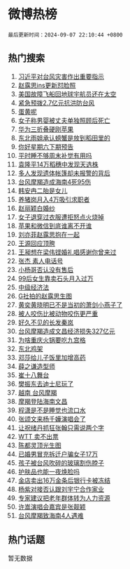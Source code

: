 # 微博热榜

`最后更新时间：2024-09-07 22:10:44 +0800`

## 热门搜索

1. [习近平对台风灾害作出重要指示](https://m.weibo.cn/search?containerid=100103type%3D1%26t%3D10%26q%3D%23%E4%B9%A0%E8%BF%91%E5%B9%B3%E5%AF%B9%E5%8F%B0%E9%A3%8E%E7%81%BE%E5%AE%B3%E4%BD%9C%E5%87%BA%E9%87%8D%E8%A6%81%E6%8C%87%E7%A4%BA%23&stream_entry_id=51&isnewpage=1&extparam=seat%3D1%26cate%3D10103%26pos%3D0%26filter_type%3Drealtimehot%26stream_entry_id%3D51%26c_type%3D51%26q%3D%2523%25E4%25B9%25A0%25E8%25BF%2591%25E5%25B9%25B3%25E5%25AF%25B9%25E5%258F%25B0%25E9%25A3%258E%25E7%2581%25BE%25E5%25AE%25B3%25E4%25BD%259C%25E5%2587%25BA%25E9%2587%258D%25E8%25A6%2581%25E6%258C%2587%25E7%25A4%25BA%2523%26dgr%3D0%26display_time%3D1725718243%26pre_seqid%3D172571824337202357928)
1. [赵露思ins更新怼脸照](https://m.weibo.cn/search?containerid=100103type%3D1%26t%3D10%26q%3D%23%E8%B5%B5%E9%9C%B2%E6%80%9Dins%E6%9B%B4%E6%96%B0%E6%80%BC%E8%84%B8%E7%85%A7%23&stream_entry_id=31&isnewpage=1&extparam=seat%3D1%26cate%3D5001%26band_rank%3D1%26flag%3D2%26stream_entry_id%3D31%26pos%3D0%26lcate%3D5001%26filter_type%3Drealtimehot%26realpos%3D1%26c_type%3D31%26q%3D%2523%25E8%25B5%25B5%25E9%259C%25B2%25E6%2580%259Dins%25E6%259B%25B4%25E6%2596%25B0%25E6%2580%25BC%25E8%2584%25B8%25E7%2585%25A7%2523%26dgr%3D0%26display_time%3D1725718243%26pre_seqid%3D172571824337202357928)
1. [美国故障飞船回地球宇航员还在太空](https://m.weibo.cn/search?containerid=100103type%3D1%26t%3D10%26q%3D%23%E7%BE%8E%E5%9B%BD%E6%95%85%E9%9A%9C%E9%A3%9E%E8%88%B9%E5%9B%9E%E5%9C%B0%E7%90%83%E5%AE%87%E8%88%AA%E5%91%98%E8%BF%98%E5%9C%A8%E5%A4%AA%E7%A9%BA%23&stream_entry_id=31&isnewpage=1&extparam=seat%3D1%26cate%3D5001%26band_rank%3D2%26flag%3D1%26stream_entry_id%3D31%26pos%3D1%26lcate%3D5001%26filter_type%3Drealtimehot%26realpos%3D2%26c_type%3D31%26q%3D%2523%25E7%25BE%258E%25E5%259B%25BD%25E6%2595%2585%25E9%259A%259C%25E9%25A3%259E%25E8%2588%25B9%25E5%259B%259E%25E5%259C%25B0%25E7%2590%2583%25E5%25AE%2587%25E8%2588%25AA%25E5%2591%2598%25E8%25BF%2598%25E5%259C%25A8%25E5%25A4%25AA%25E7%25A9%25BA%2523%26dgr%3D0%26display_time%3D1725718243%26pre_seqid%3D172571824337202357928)
1. [紧急预拨2.7亿元抗洪防台风](https://m.weibo.cn/search?containerid=100103type%3D1%26t%3D10%26q%3D%23%E7%B4%A7%E6%80%A5%E9%A2%84%E6%8B%A82.7%E4%BA%BF%E5%85%83%E6%8A%97%E6%B4%AA%E9%98%B2%E5%8F%B0%E9%A3%8E%23&stream_entry_id=31&isnewpage=1&extparam=seat%3D1%26cate%3D5001%26band_rank%3D3%26flag%3D0%26stream_entry_id%3D31%26pos%3D2%26lcate%3D5001%26filter_type%3Drealtimehot%26realpos%3D3%26c_type%3D31%26q%3D%2523%25E7%25B4%25A7%25E6%2580%25A5%25E9%25A2%2584%25E6%258B%25A82.7%25E4%25BA%25BF%25E5%2585%2583%25E6%258A%2597%25E6%25B4%25AA%25E9%2598%25B2%25E5%258F%25B0%25E9%25A3%258E%2523%26dgr%3D0%26display_time%3D1725718243%26pre_seqid%3D172571824337202357928)
1. [蛋黄呢](https://m.weibo.cn/search?containerid=100103type%3D1%26t%3D10%26q%3D%E8%9B%8B%E9%BB%84%E5%91%A2&stream_entry_id=31&isnewpage=1&extparam=seat%3D1%26cate%3D5001%26band_rank%3D4%26flag%3D1%26stream_entry_id%3D31%26pos%3D3%26lcate%3D5001%26filter_type%3Drealtimehot%26realpos%3D4%26c_type%3D31%26q%3D%25E8%259B%258B%25E9%25BB%2584%25E5%2591%25A2%26dgr%3D0%26display_time%3D1725718243%26pre_seqid%3D172571824337202357928)
1. [女子称男婴被丈夫单独照顾后死亡](https://m.weibo.cn/search?containerid=100103type%3D1%26t%3D10%26q%3D%23%E5%A5%B3%E5%AD%90%E7%A7%B0%E7%94%B7%E5%A9%B4%E8%A2%AB%E4%B8%88%E5%A4%AB%E5%8D%95%E7%8B%AC%E7%85%A7%E9%A1%BE%E5%90%8E%E6%AD%BB%E4%BA%A1%23&stream_entry_id=31&isnewpage=1&extparam=seat%3D1%26cate%3D5001%26band_rank%3D5%26flag%3D1%26stream_entry_id%3D31%26pos%3D4%26lcate%3D5001%26filter_type%3Drealtimehot%26realpos%3D5%26c_type%3D31%26q%3D%2523%25E5%25A5%25B3%25E5%25AD%2590%25E7%25A7%25B0%25E7%2594%25B7%25E5%25A9%25B4%25E8%25A2%25AB%25E4%25B8%2588%25E5%25A4%25AB%25E5%258D%2595%25E7%258B%25AC%25E7%2585%25A7%25E9%25A1%25BE%25E5%2590%258E%25E6%25AD%25BB%25E4%25BA%25A1%2523%26dgr%3D0%26display_time%3D1725718243%26pre_seqid%3D172571824337202357928)
1. [华为三折叠硬刚苹果](https://m.weibo.cn/search?containerid=100103type%3D1%26t%3D10%26q%3D%23%E5%8D%8E%E4%B8%BA%E4%B8%89%E6%8A%98%E5%8F%A0%E7%A1%AC%E5%88%9A%E8%8B%B9%E6%9E%9C%23&stream_entry_id=31&isnewpage=1&extparam=seat%3D1%26cate%3D5001%26band_rank%3D6%26flag%3D0%26stream_entry_id%3D31%26pos%3D5%26lcate%3D5001%26filter_type%3Drealtimehot%26realpos%3D6%26c_type%3D31%26q%3D%2523%25E5%258D%258E%25E4%25B8%25BA%25E4%25B8%2589%25E6%258A%2598%25E5%258F%25A0%25E7%25A1%25AC%25E5%2588%259A%25E8%258B%25B9%25E6%259E%259C%2523%26dgr%3D0%26display_time%3D1725718243%26pre_seqid%3D172571824337202357928)
1. [东北雨姐承认螃蟹是放到稻田里的](https://m.weibo.cn/search?containerid=100103type%3D1%26t%3D10%26q%3D%23%E4%B8%9C%E5%8C%97%E9%9B%A8%E5%A7%90%E6%89%BF%E8%AE%A4%E8%9E%83%E8%9F%B9%E6%98%AF%E6%94%BE%E5%88%B0%E7%A8%BB%E7%94%B0%E9%87%8C%E7%9A%84%23&stream_entry_id=31&isnewpage=1&extparam=seat%3D1%26cate%3D5001%26band_rank%3D7%26flag%3D2%26stream_entry_id%3D31%26pos%3D6%26lcate%3D5001%26filter_type%3Drealtimehot%26realpos%3D7%26c_type%3D31%26q%3D%2523%25E4%25B8%259C%25E5%258C%2597%25E9%259B%25A8%25E5%25A7%2590%25E6%2589%25BF%25E8%25AE%25A4%25E8%259E%2583%25E8%259F%25B9%25E6%2598%25AF%25E6%2594%25BE%25E5%2588%25B0%25E7%25A8%25BB%25E7%2594%25B0%25E9%2587%258C%25E7%259A%2584%2523%26dgr%3D0%26display_time%3D1725718243%26pre_seqid%3D172571824337202357928)
1. [你好星期六下期预告](https://m.weibo.cn/search?containerid=100103type%3D1%26t%3D10%26q%3D%23%E4%BD%A0%E5%A5%BD%E6%98%9F%E6%9C%9F%E5%85%AD%E4%B8%8B%E6%9C%9F%E9%A2%84%E5%91%8A%23&stream_entry_id=31&isnewpage=1&extparam=seat%3D1%26cate%3D5001%26band_rank%3D8%26flag%3D1%26stream_entry_id%3D31%26pos%3D7%26lcate%3D5001%26filter_type%3Drealtimehot%26realpos%3D8%26c_type%3D31%26q%3D%2523%25E4%25BD%25A0%25E5%25A5%25BD%25E6%2598%259F%25E6%259C%259F%25E5%2585%25AD%25E4%25B8%258B%25E6%259C%259F%25E9%25A2%2584%25E5%2591%258A%2523%26dgr%3D0%26display_time%3D1725718243%26pre_seqid%3D172571824337202357928)
1. [平时睡不够周末补觉有用吗](https://m.weibo.cn/search?containerid=100103type%3D1%26t%3D10%26q%3D%23%E5%B9%B3%E6%97%B6%E7%9D%A1%E4%B8%8D%E5%A4%9F%E5%91%A8%E6%9C%AB%E8%A1%A5%E8%A7%89%E6%9C%89%E7%94%A8%E5%90%97%23&stream_entry_id=31&isnewpage=1&extparam=seat%3D1%26cate%3D5001%26band_rank%3D9%26flag%3D0%26stream_entry_id%3D31%26pos%3D8%26lcate%3D5001%26filter_type%3Drealtimehot%26realpos%3D9%26c_type%3D31%26q%3D%2523%25E5%25B9%25B3%25E6%2597%25B6%25E7%259D%25A1%25E4%25B8%258D%25E5%25A4%259F%25E5%2591%25A8%25E6%259C%25AB%25E8%25A1%25A5%25E8%25A7%2589%25E6%259C%2589%25E7%2594%25A8%25E5%2590%2597%2523%26dgr%3D0%26display_time%3D1725718243%26pre_seqid%3D172571824337202357928)
1. [袁隆平14万稻穗中发现天选株](https://m.weibo.cn/search?containerid=100103type%3D1%26t%3D10%26q%3D%23%E8%A2%81%E9%9A%86%E5%B9%B314%E4%B8%87%E7%A8%BB%E7%A9%97%E4%B8%AD%E5%8F%91%E7%8E%B0%E5%A4%A9%E9%80%89%E6%A0%AA%23&stream_entry_id=31&isnewpage=1&extparam=seat%3D1%26cate%3D5001%26band_rank%3D10%26flag%3D1%26stream_entry_id%3D31%26pos%3D9%26lcate%3D5001%26filter_type%3Drealtimehot%26realpos%3D10%26c_type%3D31%26q%3D%2523%25E8%25A2%2581%25E9%259A%2586%25E5%25B9%25B314%25E4%25B8%2587%25E7%25A8%25BB%25E7%25A9%2597%25E4%25B8%25AD%25E5%258F%2591%25E7%258E%25B0%25E5%25A4%25A9%25E9%2580%2589%25E6%25A0%25AA%2523%26dgr%3D0%26display_time%3D1725718243%26pre_seqid%3D172571824337202357928)
1. [多人发现遗体帐篷却未报警的背后](https://m.weibo.cn/search?containerid=100103type%3D1%26t%3D10%26q%3D%23%E5%A4%9A%E4%BA%BA%E5%8F%91%E7%8E%B0%E9%81%97%E4%BD%93%E5%B8%90%E7%AF%B7%E5%8D%B4%E6%9C%AA%E6%8A%A5%E8%AD%A6%E7%9A%84%E8%83%8C%E5%90%8E%23&stream_entry_id=31&isnewpage=1&extparam=seat%3D1%26cate%3D5001%26band_rank%3D11%26flag%3D2%26stream_entry_id%3D31%26pos%3D10%26lcate%3D5001%26filter_type%3Drealtimehot%26realpos%3D11%26c_type%3D31%26q%3D%2523%25E5%25A4%259A%25E4%25BA%25BA%25E5%258F%2591%25E7%258E%25B0%25E9%2581%2597%25E4%25BD%2593%25E5%25B8%2590%25E7%25AF%25B7%25E5%258D%25B4%25E6%259C%25AA%25E6%258A%25A5%25E8%25AD%25A6%25E7%259A%2584%25E8%2583%258C%25E5%2590%258E%2523%26dgr%3D0%26display_time%3D1725718243%26pre_seqid%3D172571824337202357928)
1. [台风摩羯造成海南4死95伤](https://m.weibo.cn/search?containerid=100103type%3D1%26t%3D10%26q%3D%23%E5%8F%B0%E9%A3%8E%E6%91%A9%E7%BE%AF%E9%80%A0%E6%88%90%E6%B5%B7%E5%8D%974%E6%AD%BB95%E4%BC%A4%23&stream_entry_id=31&isnewpage=1&extparam=seat%3D1%26cate%3D5001%26band_rank%3D12%26flag%3D1%26stream_entry_id%3D31%26pos%3D11%26lcate%3D5001%26filter_type%3Drealtimehot%26realpos%3D12%26c_type%3D31%26q%3D%2523%25E5%258F%25B0%25E9%25A3%258E%25E6%2591%25A9%25E7%25BE%25AF%25E9%2580%25A0%25E6%2588%2590%25E6%25B5%25B7%25E5%258D%25974%25E6%25AD%25BB95%25E4%25BC%25A4%2523%26dgr%3D0%26display_time%3D1725718243%26pre_seqid%3D172571824337202357928)
1. [韩安冉二胎是女儿](https://m.weibo.cn/search?containerid=100103type%3D1%26t%3D10%26q%3D%E9%9F%A9%E5%AE%89%E5%86%89%E4%BA%8C%E8%83%8E%E6%98%AF%E5%A5%B3%E5%84%BF&stream_entry_id=31&isnewpage=1&extparam=seat%3D1%26cate%3D5001%26band_rank%3D13%26flag%3D2%26stream_entry_id%3D31%26pos%3D12%26lcate%3D5001%26filter_type%3Drealtimehot%26realpos%3D13%26c_type%3D31%26q%3D%25E9%259F%25A9%25E5%25AE%2589%25E5%2586%2589%25E4%25BA%258C%25E8%2583%258E%25E6%2598%25AF%25E5%25A5%25B3%25E5%2584%25BF%26dgr%3D0%26display_time%3D1725718243%26pre_seqid%3D172571824337202357928)
1. [养猪岗月入4万吸引求职者](https://m.weibo.cn/search?containerid=100103type%3D1%26t%3D10%26q%3D%23%E5%85%BB%E7%8C%AA%E5%B2%97%E6%9C%88%E5%85%A54%E4%B8%87%E5%90%B8%E5%BC%95%E6%B1%82%E8%81%8C%E8%80%85%23&stream_entry_id=31&isnewpage=1&extparam=seat%3D1%26cate%3D5001%26band_rank%3D14%26flag%3D1%26stream_entry_id%3D31%26pos%3D13%26lcate%3D5001%26filter_type%3Drealtimehot%26realpos%3D14%26c_type%3D31%26q%3D%2523%25E5%2585%25BB%25E7%258C%25AA%25E5%25B2%2597%25E6%259C%2588%25E5%2585%25A54%25E4%25B8%2587%25E5%2590%25B8%25E5%25BC%2595%25E6%25B1%2582%25E8%2581%258C%25E8%2580%2585%2523%26dgr%3D0%26display_time%3D1725718243%26pre_seqid%3D172571824337202357928)
1. [赵丽颖白婚纱](https://m.weibo.cn/search?containerid=100103type%3D1%26t%3D10%26q%3D%23%E8%B5%B5%E4%B8%BD%E9%A2%96%E7%99%BD%E5%A9%9A%E7%BA%B1%23&stream_entry_id=31&isnewpage=1&extparam=seat%3D1%26cate%3D5001%26band_rank%3D15%26flag%3D0%26stream_entry_id%3D31%26pos%3D14%26lcate%3D5001%26filter_type%3Drealtimehot%26realpos%3D15%26c_type%3D31%26q%3D%2523%25E8%25B5%25B5%25E4%25B8%25BD%25E9%25A2%2596%25E7%2599%25BD%25E5%25A9%259A%25E7%25BA%25B1%2523%26dgr%3D0%26display_time%3D1725718243%26pre_seqid%3D172571824337202357928)
1. [女子退穿过衣服遭拒怒点火烧掉](https://m.weibo.cn/search?containerid=100103type%3D1%26t%3D10%26q%3D%23%E5%A5%B3%E5%AD%90%E9%80%80%E7%A9%BF%E8%BF%87%E8%A1%A3%E6%9C%8D%E9%81%AD%E6%8B%92%E6%80%92%E7%82%B9%E7%81%AB%E7%83%A7%E6%8E%89%23&stream_entry_id=31&isnewpage=1&extparam=seat%3D1%26cate%3D5001%26band_rank%3D16%26flag%3D0%26stream_entry_id%3D31%26pos%3D15%26lcate%3D5001%26filter_type%3Drealtimehot%26realpos%3D16%26c_type%3D31%26q%3D%2523%25E5%25A5%25B3%25E5%25AD%2590%25E9%2580%2580%25E7%25A9%25BF%25E8%25BF%2587%25E8%25A1%25A3%25E6%259C%258D%25E9%2581%25AD%25E6%258B%2592%25E6%2580%2592%25E7%2582%25B9%25E7%2581%25AB%25E7%2583%25A7%25E6%258E%2589%2523%26dgr%3D0%26display_time%3D1725718243%26pre_seqid%3D172571824337202357928)
1. [苹果和微信到底谁离不开谁](https://m.weibo.cn/search?containerid=100103type%3D1%26t%3D10%26q%3D%23%E8%8B%B9%E6%9E%9C%E5%92%8C%E5%BE%AE%E4%BF%A1%E5%88%B0%E5%BA%95%E8%B0%81%E7%A6%BB%E4%B8%8D%E5%BC%80%E8%B0%81%23&stream_entry_id=31&isnewpage=1&extparam=seat%3D1%26cate%3D5001%26band_rank%3D17%26flag%3D0%26stream_entry_id%3D31%26pos%3D16%26lcate%3D5001%26filter_type%3Drealtimehot%26realpos%3D17%26c_type%3D31%26q%3D%2523%25E8%258B%25B9%25E6%259E%259C%25E5%2592%258C%25E5%25BE%25AE%25E4%25BF%25A1%25E5%2588%25B0%25E5%25BA%2595%25E8%25B0%2581%25E7%25A6%25BB%25E4%25B8%258D%25E5%25BC%2580%25E8%25B0%2581%2523%26dgr%3D0%26display_time%3D1725718243%26pre_seqid%3D172571824337202357928)
1. [刘亦菲赵露思抱在一起](https://m.weibo.cn/search?containerid=100103type%3D1%26t%3D10%26q%3D%23%E5%88%98%E4%BA%A6%E8%8F%B2%E8%B5%B5%E9%9C%B2%E6%80%9D%E6%8A%B1%E5%9C%A8%E4%B8%80%E8%B5%B7%23&stream_entry_id=31&isnewpage=1&extparam=seat%3D1%26cate%3D5001%26band_rank%3D18%26flag%3D0%26stream_entry_id%3D31%26pos%3D17%26lcate%3D5001%26filter_type%3Drealtimehot%26realpos%3D18%26c_type%3D31%26q%3D%2523%25E5%2588%2598%25E4%25BA%25A6%25E8%258F%25B2%25E8%25B5%25B5%25E9%259C%25B2%25E6%2580%259D%25E6%258A%25B1%25E5%259C%25A8%25E4%25B8%2580%25E8%25B5%25B7%2523%26dgr%3D0%26display_time%3D1725718243%26pre_seqid%3D172571824337202357928)
1. [王源回应顶胯](https://m.weibo.cn/search?containerid=100103type%3D1%26t%3D10%26q%3D%23%E7%8E%8B%E6%BA%90%E5%9B%9E%E5%BA%94%E9%A1%B6%E8%83%AF%23&stream_entry_id=31&isnewpage=1&extparam=seat%3D1%26cate%3D5001%26band_rank%3D19%26flag%3D0%26stream_entry_id%3D31%26pos%3D18%26lcate%3D5001%26filter_type%3Drealtimehot%26realpos%3D19%26c_type%3D31%26q%3D%2523%25E7%258E%258B%25E6%25BA%2590%25E5%259B%259E%25E5%25BA%2594%25E9%25A1%25B6%25E8%2583%25AF%2523%26dgr%3D0%26display_time%3D1725718243%26pre_seqid%3D172571824337202357928)
1. [王昶想在梁伟铿婚礼唱感谢你曾来过](https://m.weibo.cn/search?containerid=100103type%3D1%26t%3D10%26q%3D%23%E7%8E%8B%E6%98%B6%E6%83%B3%E5%9C%A8%E6%A2%81%E4%BC%9F%E9%93%BF%E5%A9%9A%E7%A4%BC%E5%94%B1%E6%84%9F%E8%B0%A2%E4%BD%A0%E6%9B%BE%E6%9D%A5%E8%BF%87%23&stream_entry_id=31&isnewpage=1&extparam=seat%3D1%26cate%3D5001%26band_rank%3D20%26flag%3D1%26stream_entry_id%3D31%26pos%3D19%26lcate%3D5001%26filter_type%3Drealtimehot%26realpos%3D20%26c_type%3D31%26q%3D%2523%25E7%258E%258B%25E6%2598%25B6%25E6%2583%25B3%25E5%259C%25A8%25E6%25A2%2581%25E4%25BC%259F%25E9%2593%25BF%25E5%25A9%259A%25E7%25A4%25BC%25E5%2594%25B1%25E6%2584%259F%25E8%25B0%25A2%25E4%25BD%25A0%25E6%259B%25BE%25E6%259D%25A5%25E8%25BF%2587%2523%26dgr%3D0%26display_time%3D1725718243%26pre_seqid%3D172571824337202357928)
1. [张杰 素人电话号](https://m.weibo.cn/search?containerid=100103type%3D1%26t%3D10%26q%3D%E5%BC%A0%E6%9D%B0+%E7%B4%A0%E4%BA%BA%E7%94%B5%E8%AF%9D%E5%8F%B7&stream_entry_id=31&isnewpage=1&extparam=seat%3D1%26cate%3D5001%26band_rank%3D21%26flag%3D2%26stream_entry_id%3D31%26pos%3D20%26lcate%3D5001%26filter_type%3Drealtimehot%26realpos%3D21%26c_type%3D31%26q%3D%25E5%25BC%25A0%25E6%259D%25B0%2520%25E7%25B4%25A0%25E4%25BA%25BA%25E7%2594%25B5%25E8%25AF%259D%25E5%258F%25B7%26dgr%3D0%26display_time%3D1725718243%26pre_seqid%3D172571824337202357928)
1. [小杨哥否认没有售后](https://m.weibo.cn/search?containerid=100103type%3D1%26t%3D10%26q%3D%23%E5%B0%8F%E6%9D%A8%E5%93%A5%E5%90%A6%E8%AE%A4%E6%B2%A1%E6%9C%89%E5%94%AE%E5%90%8E%23&stream_entry_id=31&isnewpage=1&extparam=seat%3D1%26cate%3D5001%26band_rank%3D22%26flag%3D1%26stream_entry_id%3D31%26pos%3D21%26lcate%3D5001%26filter_type%3Drealtimehot%26realpos%3D22%26c_type%3D31%26q%3D%2523%25E5%25B0%258F%25E6%259D%25A8%25E5%2593%25A5%25E5%2590%25A6%25E8%25AE%25A4%25E6%25B2%25A1%25E6%259C%2589%25E5%2594%25AE%25E5%2590%258E%2523%26dgr%3D0%26display_time%3D1725718243%26pre_seqid%3D172571824337202357928)
1. [99后女生靠卖石头月入过万](https://m.weibo.cn/search?containerid=100103type%3D1%26t%3D10%26q%3D%2399%E5%90%8E%E5%A5%B3%E7%94%9F%E9%9D%A0%E5%8D%96%E7%9F%B3%E5%A4%B4%E6%9C%88%E5%85%A5%E8%BF%87%E4%B8%87%23&stream_entry_id=31&isnewpage=1&extparam=seat%3D1%26cate%3D5001%26band_rank%3D23%26flag%3D1%26stream_entry_id%3D31%26pos%3D22%26lcate%3D5001%26filter_type%3Drealtimehot%26realpos%3D23%26c_type%3D31%26q%3D%252399%25E5%2590%258E%25E5%25A5%25B3%25E7%2594%259F%25E9%259D%25A0%25E5%258D%2596%25E7%259F%25B3%25E5%25A4%25B4%25E6%259C%2588%25E5%2585%25A5%25E8%25BF%2587%25E4%25B8%2587%2523%26dgr%3D0%26display_time%3D1725718243%26pre_seqid%3D172571824337202357928)
1. [中级经济法](https://m.weibo.cn/search?containerid=100103type%3D1%26t%3D10%26q%3D%E4%B8%AD%E7%BA%A7%E7%BB%8F%E6%B5%8E%E6%B3%95&stream_entry_id=31&isnewpage=1&extparam=seat%3D1%26cate%3D5001%26band_rank%3D24%26flag%3D0%26stream_entry_id%3D31%26pos%3D23%26lcate%3D5001%26filter_type%3Drealtimehot%26realpos%3D24%26c_type%3D31%26q%3D%25E4%25B8%25AD%25E7%25BA%25A7%25E7%25BB%258F%25E6%25B5%258E%25E6%25B3%2595%26dgr%3D0%26display_time%3D1725718243%26pre_seqid%3D172571824337202357928)
1. [G社拍的赵露思生图](https://m.weibo.cn/search?containerid=100103type%3D1%26t%3D10%26q%3D%23G%E7%A4%BE%E6%8B%8D%E7%9A%84%E8%B5%B5%E9%9C%B2%E6%80%9D%E7%94%9F%E5%9B%BE%23&stream_entry_id=31&isnewpage=1&extparam=seat%3D1%26cate%3D5001%26band_rank%3D25%26flag%3D1%26stream_entry_id%3D31%26pos%3D24%26lcate%3D5001%26filter_type%3Drealtimehot%26realpos%3D25%26c_type%3D31%26q%3D%2523G%25E7%25A4%25BE%25E6%258B%258D%25E7%259A%2584%25E8%25B5%25B5%25E9%259C%25B2%25E6%2580%259D%25E7%2594%259F%25E5%259B%25BE%2523%26dgr%3D0%26display_time%3D1725718243%26pre_seqid%3D172571824337202357928)
1. [黄奕黄晓明已不是当初的萧剑小燕子了](https://m.weibo.cn/search?containerid=100103type%3D1%26t%3D10%26q%3D%E9%BB%84%E5%A5%95%E9%BB%84%E6%99%93%E6%98%8E%E5%B7%B2%E4%B8%8D%E6%98%AF%E5%BD%93%E5%88%9D%E7%9A%84%E8%90%A7%E5%89%91%E5%B0%8F%E7%87%95%E5%AD%90%E4%BA%86&stream_entry_id=31&isnewpage=1&extparam=seat%3D1%26cate%3D5001%26band_rank%3D26%26flag%3D1%26stream_entry_id%3D31%26pos%3D25%26lcate%3D5001%26filter_type%3Drealtimehot%26realpos%3D26%26c_type%3D31%26q%3D%25E9%25BB%2584%25E5%25A5%2595%25E9%25BB%2584%25E6%2599%2593%25E6%2598%258E%25E5%25B7%25B2%25E4%25B8%258D%25E6%2598%25AF%25E5%25BD%2593%25E5%2588%259D%25E7%259A%2584%25E8%2590%25A7%25E5%2589%2591%25E5%25B0%258F%25E7%2587%2595%25E5%25AD%2590%25E4%25BA%2586%26dgr%3D0%26display_time%3D1725718243%26pre_seqid%3D172571824337202357928)
1. [被人咬伤比被动物咬伤更严重](https://m.weibo.cn/search?containerid=100103type%3D1%26t%3D10%26q%3D%E8%A2%AB%E4%BA%BA%E5%92%AC%E4%BC%A4%E6%AF%94%E8%A2%AB%E5%8A%A8%E7%89%A9%E5%92%AC%E4%BC%A4%E6%9B%B4%E4%B8%A5%E9%87%8D&stream_entry_id=31&isnewpage=1&extparam=seat%3D1%26cate%3D5001%26band_rank%3D27%26flag%3D1%26stream_entry_id%3D31%26pos%3D26%26lcate%3D5001%26filter_type%3Drealtimehot%26realpos%3D27%26c_type%3D31%26q%3D%25E8%25A2%25AB%25E4%25BA%25BA%25E5%2592%25AC%25E4%25BC%25A4%25E6%25AF%2594%25E8%25A2%25AB%25E5%258A%25A8%25E7%2589%25A9%25E5%2592%25AC%25E4%25BC%25A4%25E6%259B%25B4%25E4%25B8%25A5%25E9%2587%258D%26dgr%3D0%26display_time%3D1725718243%26pre_seqid%3D172571824337202357928)
1. [好久不见的长发秦岚](https://m.weibo.cn/search?containerid=100103type%3D1%26t%3D10%26q%3D%23%E5%A5%BD%E4%B9%85%E4%B8%8D%E8%A7%81%E7%9A%84%E9%95%BF%E5%8F%91%E7%A7%A6%E5%B2%9A%23&stream_entry_id=31&isnewpage=1&extparam=seat%3D1%26cate%3D5001%26band_rank%3D28%26flag%3D0%26stream_entry_id%3D31%26pos%3D27%26lcate%3D5001%26filter_type%3Drealtimehot%26realpos%3D28%26c_type%3D31%26q%3D%2523%25E5%25A5%25BD%25E4%25B9%2585%25E4%25B8%258D%25E8%25A7%2581%25E7%259A%2584%25E9%2595%25BF%25E5%258F%2591%25E7%25A7%25A6%25E5%25B2%259A%2523%26dgr%3D0%26display_time%3D1725718243%26pre_seqid%3D172571824337202357928)
1. [台风摩羯造成文昌经济损失327亿元](https://m.weibo.cn/search?containerid=100103type%3D1%26t%3D10%26q%3D%23%E5%8F%B0%E9%A3%8E%E6%91%A9%E7%BE%AF%E9%80%A0%E6%88%90%E6%96%87%E6%98%8C%E7%BB%8F%E6%B5%8E%E6%8D%9F%E5%A4%B1327%E4%BA%BF%E5%85%83%23&stream_entry_id=31&isnewpage=1&extparam=seat%3D1%26cate%3D5001%26band_rank%3D29%26flag%3D1%26stream_entry_id%3D31%26pos%3D28%26lcate%3D5001%26filter_type%3Drealtimehot%26realpos%3D29%26c_type%3D31%26q%3D%2523%25E5%258F%25B0%25E9%25A3%258E%25E6%2591%25A9%25E7%25BE%25AF%25E9%2580%25A0%25E6%2588%2590%25E6%2596%2587%25E6%2598%258C%25E7%25BB%258F%25E6%25B5%258E%25E6%258D%259F%25E5%25A4%25B1327%25E4%25BA%25BF%25E5%2585%2583%2523%26dgr%3D0%26display_time%3D1725718243%26pre_seqid%3D172571824337202357928)
1. [为啥重庆火锅要吃九宫格](https://m.weibo.cn/search?containerid=100103type%3D1%26t%3D10%26q%3D%23%E4%B8%BA%E5%95%A5%E9%87%8D%E5%BA%86%E7%81%AB%E9%94%85%E8%A6%81%E5%90%83%E4%B9%9D%E5%AE%AB%E6%A0%BC%23&stream_entry_id=31&isnewpage=1&extparam=seat%3D1%26cate%3D5001%26band_rank%3D30%26flag%3D1%26stream_entry_id%3D31%26pos%3D29%26lcate%3D5001%26filter_type%3Drealtimehot%26realpos%3D30%26c_type%3D31%26q%3D%2523%25E4%25B8%25BA%25E5%2595%25A5%25E9%2587%258D%25E5%25BA%2586%25E7%2581%25AB%25E9%2594%2585%25E8%25A6%2581%25E5%2590%2583%25E4%25B9%259D%25E5%25AE%25AB%25E6%25A0%25BC%2523%26dgr%3D0%26display_time%3D1725718243%26pre_seqid%3D172571824337202357928)
1. [东北鸡架](https://m.weibo.cn/search?containerid=100103type%3D1%26t%3D10%26q%3D%E4%B8%9C%E5%8C%97%E9%B8%A1%E6%9E%B6&stream_entry_id=31&isnewpage=1&extparam=seat%3D1%26cate%3D5001%26band_rank%3D31%26flag%3D0%26stream_entry_id%3D31%26pos%3D30%26lcate%3D5001%26filter_type%3Drealtimehot%26realpos%3D31%26c_type%3D31%26q%3D%25E4%25B8%259C%25E5%258C%2597%25E9%25B8%25A1%25E6%259E%25B6%26dgr%3D0%26display_time%3D1725718243%26pre_seqid%3D172571824337202357928)
1. [邓莎给儿子饭里加增高药](https://m.weibo.cn/search?containerid=100103type%3D1%26t%3D10%26q%3D%23%E9%82%93%E8%8E%8E%E7%BB%99%E5%84%BF%E5%AD%90%E9%A5%AD%E9%87%8C%E5%8A%A0%E5%A2%9E%E9%AB%98%E8%8D%AF%23&stream_entry_id=31&isnewpage=1&extparam=seat%3D1%26cate%3D5001%26band_rank%3D32%26flag%3D0%26stream_entry_id%3D31%26pos%3D31%26lcate%3D5001%26filter_type%3Drealtimehot%26realpos%3D32%26c_type%3D31%26q%3D%2523%25E9%2582%2593%25E8%258E%258E%25E7%25BB%2599%25E5%2584%25BF%25E5%25AD%2590%25E9%25A5%25AD%25E9%2587%258C%25E5%258A%25A0%25E5%25A2%259E%25E9%25AB%2598%25E8%258D%25AF%2523%26dgr%3D0%26display_time%3D1725718243%26pre_seqid%3D172571824337202357928)
1. [薛之谦造型师](https://m.weibo.cn/search?containerid=100103type%3D1%26t%3D10%26q%3D%E8%96%9B%E4%B9%8B%E8%B0%A6%E9%80%A0%E5%9E%8B%E5%B8%88&stream_entry_id=31&isnewpage=1&extparam=seat%3D1%26cate%3D5001%26band_rank%3D33%26flag%3D1%26stream_entry_id%3D31%26pos%3D32%26lcate%3D5001%26filter_type%3Drealtimehot%26realpos%3D33%26c_type%3D31%26q%3D%25E8%2596%259B%25E4%25B9%258B%25E8%25B0%25A6%25E9%2580%25A0%25E5%259E%258B%25E5%25B8%2588%26dgr%3D0%26display_time%3D1725718243%26pre_seqid%3D172571824337202357928)
1. [崔十八舞台](https://m.weibo.cn/search?containerid=100103type%3D1%26t%3D10%26q%3D%E5%B4%94%E5%8D%81%E5%85%AB%E8%88%9E%E5%8F%B0&stream_entry_id=31&isnewpage=1&extparam=seat%3D1%26cate%3D5001%26band_rank%3D34%26flag%3D1%26stream_entry_id%3D31%26pos%3D33%26lcate%3D5001%26filter_type%3Drealtimehot%26realpos%3D34%26c_type%3D31%26q%3D%25E5%25B4%2594%25E5%258D%2581%25E5%2585%25AB%25E8%2588%259E%25E5%258F%25B0%26dgr%3D0%26display_time%3D1725718243%26pre_seqid%3D172571824337202357928)
1. [樊振东去迪士尼玩了](https://m.weibo.cn/search?containerid=100103type%3D1%26t%3D10%26q%3D%23%E6%A8%8A%E6%8C%AF%E4%B8%9C%E5%8E%BB%E8%BF%AA%E5%A3%AB%E5%B0%BC%E7%8E%A9%E4%BA%86%23&stream_entry_id=31&isnewpage=1&extparam=seat%3D1%26cate%3D5001%26band_rank%3D35%26flag%3D0%26stream_entry_id%3D31%26pos%3D34%26lcate%3D5001%26filter_type%3Drealtimehot%26realpos%3D35%26c_type%3D31%26q%3D%2523%25E6%25A8%258A%25E6%258C%25AF%25E4%25B8%259C%25E5%258E%25BB%25E8%25BF%25AA%25E5%25A3%25AB%25E5%25B0%25BC%25E7%258E%25A9%25E4%25BA%2586%2523%26dgr%3D0%26display_time%3D1725718243%26pre_seqid%3D172571824337202357928)
1. [越南 台风摩羯](https://m.weibo.cn/search?containerid=100103type%3D1%26t%3D10%26q%3D%E8%B6%8A%E5%8D%97+%E5%8F%B0%E9%A3%8E%E6%91%A9%E7%BE%AF&stream_entry_id=31&isnewpage=1&extparam=seat%3D1%26cate%3D5001%26band_rank%3D36%26flag%3D0%26stream_entry_id%3D31%26pos%3D35%26lcate%3D5001%26filter_type%3Drealtimehot%26realpos%3D36%26c_type%3D31%26q%3D%25E8%25B6%258A%25E5%258D%2597%2520%25E5%258F%25B0%25E9%25A3%258E%25E6%2591%25A9%25E7%25BE%25AF%26dgr%3D0%26display_time%3D1725718243%26pre_seqid%3D172571824337202357928)
1. [摩羯登陆海南文昌](https://m.weibo.cn/search?containerid=100103type%3D1%26t%3D10%26q%3D%23%E6%91%A9%E7%BE%AF%E7%99%BB%E9%99%86%E6%B5%B7%E5%8D%97%E6%96%87%E6%98%8C%23&stream_entry_id=31&isnewpage=1&extparam=seat%3D1%26cate%3D5001%26band_rank%3D37%26flag%3D0%26stream_entry_id%3D31%26pos%3D36%26lcate%3D5001%26filter_type%3Drealtimehot%26realpos%3D37%26c_type%3D31%26q%3D%2523%25E6%2591%25A9%25E7%25BE%25AF%25E7%2599%25BB%25E9%2599%2586%25E6%25B5%25B7%25E5%258D%2597%25E6%2596%2587%25E6%2598%258C%2523%26dgr%3D0%26display_time%3D1725718243%26pre_seqid%3D172571824337202357928)
1. [程潇是不是睡觉也流口水](https://m.weibo.cn/search?containerid=100103type%3D1%26t%3D10%26q%3D%23%E7%A8%8B%E6%BD%87%E6%98%AF%E4%B8%8D%E6%98%AF%E7%9D%A1%E8%A7%89%E4%B9%9F%E6%B5%81%E5%8F%A3%E6%B0%B4%23&stream_entry_id=31&isnewpage=1&extparam=seat%3D1%26cate%3D5001%26band_rank%3D38%26flag%3D0%26stream_entry_id%3D31%26pos%3D37%26lcate%3D5001%26filter_type%3Drealtimehot%26realpos%3D38%26c_type%3D31%26q%3D%2523%25E7%25A8%258B%25E6%25BD%2587%25E6%2598%25AF%25E4%25B8%258D%25E6%2598%25AF%25E7%259D%25A1%25E8%25A7%2589%25E4%25B9%259F%25E6%25B5%2581%25E5%258F%25A3%25E6%25B0%25B4%2523%26dgr%3D0%26display_time%3D1725718243%26pre_seqid%3D172571824337202357928)
1. [张颂文来杨千嬅演唱会了](https://m.weibo.cn/search?containerid=100103type%3D1%26t%3D10%26q%3D%23%E5%BC%A0%E9%A2%82%E6%96%87%E6%9D%A5%E6%9D%A8%E5%8D%83%E5%AC%85%E6%BC%94%E5%94%B1%E4%BC%9A%E4%BA%86%23&stream_entry_id=31&isnewpage=1&extparam=seat%3D1%26cate%3D5001%26band_rank%3D39%26flag%3D1%26stream_entry_id%3D31%26pos%3D38%26lcate%3D5001%26filter_type%3Drealtimehot%26realpos%3D39%26c_type%3D31%26q%3D%2523%25E5%25BC%25A0%25E9%25A2%2582%25E6%2596%2587%25E6%259D%25A5%25E6%259D%25A8%25E5%258D%2583%25E5%25AC%2585%25E6%25BC%2594%25E5%2594%25B1%25E4%25BC%259A%25E4%25BA%2586%2523%26dgr%3D0%26display_time%3D1725718243%26pre_seqid%3D172571824337202357928)
1. [让祝绪丹抓狂张翰只需说两个字](https://m.weibo.cn/search?containerid=100103type%3D1%26t%3D10%26q%3D%E8%AE%A9%E7%A5%9D%E7%BB%AA%E4%B8%B9%E6%8A%93%E7%8B%82%E5%BC%A0%E7%BF%B0%E5%8F%AA%E9%9C%80%E8%AF%B4%E4%B8%A4%E4%B8%AA%E5%AD%97&stream_entry_id=31&isnewpage=1&extparam=seat%3D1%26cate%3D5001%26band_rank%3D40%26flag%3D0%26stream_entry_id%3D31%26pos%3D39%26lcate%3D5001%26filter_type%3Drealtimehot%26realpos%3D40%26c_type%3D31%26q%3D%25E8%25AE%25A9%25E7%25A5%259D%25E7%25BB%25AA%25E4%25B8%25B9%25E6%258A%2593%25E7%258B%2582%25E5%25BC%25A0%25E7%25BF%25B0%25E5%258F%25AA%25E9%259C%2580%25E8%25AF%25B4%25E4%25B8%25A4%25E4%25B8%25AA%25E5%25AD%2597%26dgr%3D0%26display_time%3D1725718243%26pre_seqid%3D172571824337202357928)
1. [WTT 卖不出票](https://m.weibo.cn/search?containerid=100103type%3D1%26t%3D10%26q%3DWTT+%E5%8D%96%E4%B8%8D%E5%87%BA%E7%A5%A8&stream_entry_id=31&isnewpage=1&extparam=seat%3D1%26cate%3D5001%26band_rank%3D41%26flag%3D0%26stream_entry_id%3D31%26pos%3D40%26lcate%3D5001%26filter_type%3Drealtimehot%26realpos%3D41%26c_type%3D31%26q%3DWTT%2520%25E5%258D%2596%25E4%25B8%258D%25E5%2587%25BA%25E7%25A5%25A8%26dgr%3D0%26display_time%3D1725718243%26pre_seqid%3D172571824337202357928)
1. [陈都灵顶光生图](https://m.weibo.cn/search?containerid=100103type%3D1%26t%3D10%26q%3D%23%E9%99%88%E9%83%BD%E7%81%B5%E9%A1%B6%E5%85%89%E7%94%9F%E5%9B%BE%23&stream_entry_id=31&isnewpage=1&extparam=seat%3D1%26cate%3D5001%26band_rank%3D42%26flag%3D0%26stream_entry_id%3D31%26pos%3D41%26lcate%3D5001%26filter_type%3Drealtimehot%26realpos%3D42%26c_type%3D31%26q%3D%2523%25E9%2599%2588%25E9%2583%25BD%25E7%2581%25B5%25E9%25A1%25B6%25E5%2585%2589%25E7%2594%259F%25E5%259B%25BE%2523%26dgr%3D0%26display_time%3D1725718243%26pre_seqid%3D172571824337202357928)
1. [已婚男冒充拆迁户骗女子17万](https://m.weibo.cn/search?containerid=100103type%3D1%26t%3D10%26q%3D%23%E5%B7%B2%E5%A9%9A%E7%94%B7%E5%86%92%E5%85%85%E6%8B%86%E8%BF%81%E6%88%B7%E9%AA%97%E5%A5%B3%E5%AD%9017%E4%B8%87%23&stream_entry_id=31&isnewpage=1&extparam=seat%3D1%26cate%3D5001%26band_rank%3D43%26flag%3D1%26stream_entry_id%3D31%26pos%3D42%26lcate%3D5001%26filter_type%3Drealtimehot%26realpos%3D43%26c_type%3D31%26q%3D%2523%25E5%25B7%25B2%25E5%25A9%259A%25E7%2594%25B7%25E5%2586%2592%25E5%2585%2585%25E6%258B%2586%25E8%25BF%2581%25E6%2588%25B7%25E9%25AA%2597%25E5%25A5%25B3%25E5%25AD%259017%25E4%25B8%2587%2523%26dgr%3D0%26display_time%3D1725718243%26pre_seqid%3D172571824337202357928)
1. [孩子被台风吹碎的玻璃割伤脖子](https://m.weibo.cn/search?containerid=100103type%3D1%26t%3D10%26q%3D%23%E5%AD%A9%E5%AD%90%E8%A2%AB%E5%8F%B0%E9%A3%8E%E5%90%B9%E7%A2%8E%E7%9A%84%E7%8E%BB%E7%92%83%E5%89%B2%E4%BC%A4%E8%84%96%E5%AD%90%23&stream_entry_id=31&isnewpage=1&extparam=seat%3D1%26cate%3D5001%26band_rank%3D44%26flag%3D1%26stream_entry_id%3D31%26pos%3D43%26lcate%3D5001%26filter_type%3Drealtimehot%26realpos%3D44%26c_type%3D31%26q%3D%2523%25E5%25AD%25A9%25E5%25AD%2590%25E8%25A2%25AB%25E5%258F%25B0%25E9%25A3%258E%25E5%2590%25B9%25E7%25A2%258E%25E7%259A%2584%25E7%258E%25BB%25E7%2592%2583%25E5%2589%25B2%25E4%25BC%25A4%25E8%2584%2596%25E5%25AD%2590%2523%26dgr%3D0%26display_time%3D1725718243%26pre_seqid%3D172571824337202357928)
1. [护肤品也能一夜焕脸吗](https://m.weibo.cn/search?containerid=100103type%3D1%26t%3D10%26q%3D%E6%8A%A4%E8%82%A4%E5%93%81%E4%B9%9F%E8%83%BD%E4%B8%80%E5%A4%9C%E7%84%95%E8%84%B8%E5%90%97&stream_entry_id=31&isnewpage=1&extparam=seat%3D1%26cate%3D5001%26adid%3D253664%26flag%3D0%26stream_entry_id%3D31%26pos%3D44%26lcate%3D5001%26band_rank%3D45%26filter_type%3Drealtimehot%26realpos%3D45%26c_type%3D31%26q%3D%25E6%258A%25A4%25E8%2582%25A4%25E5%2593%2581%25E4%25B9%259F%25E8%2583%25BD%25E4%25B8%2580%25E5%25A4%259C%25E7%2584%2595%25E8%2584%25B8%25E5%2590%2597%26dgr%3D0%26display_time%3D1725718243%26pre_seqid%3D172571824337202357928)
1. [金店卖出16万金条后银行卡被冻结](https://m.weibo.cn/search?containerid=100103type%3D1%26t%3D10%26q%3D%23%E9%87%91%E5%BA%97%E5%8D%96%E5%87%BA16%E4%B8%87%E9%87%91%E6%9D%A1%E5%90%8E%E9%93%B6%E8%A1%8C%E5%8D%A1%E8%A2%AB%E5%86%BB%E7%BB%93%23&stream_entry_id=31&isnewpage=1&extparam=seat%3D1%26cate%3D5001%26band_rank%3D46%26flag%3D1%26stream_entry_id%3D31%26pos%3D45%26lcate%3D5001%26filter_type%3Drealtimehot%26realpos%3D46%26c_type%3D31%26q%3D%2523%25E9%2587%2591%25E5%25BA%2597%25E5%258D%2596%25E5%2587%25BA16%25E4%25B8%2587%25E9%2587%2591%25E6%259D%25A1%25E5%2590%258E%25E9%2593%25B6%25E8%25A1%258C%25E5%258D%25A1%25E8%25A2%25AB%25E5%2586%25BB%25E7%25BB%2593%2523%26dgr%3D0%26display_time%3D1725718243%26pre_seqid%3D172571824337202357928)
1. [杨紫对接否认跟刘宇宁合作家业](https://m.weibo.cn/search?containerid=100103type%3D1%26t%3D10%26q%3D%23%E6%9D%A8%E7%B4%AB%E5%AF%B9%E6%8E%A5%E5%90%A6%E8%AE%A4%E8%B7%9F%E5%88%98%E5%AE%87%E5%AE%81%E5%90%88%E4%BD%9C%E5%AE%B6%E4%B8%9A%23&stream_entry_id=31&isnewpage=1&extparam=seat%3D1%26cate%3D5001%26band_rank%3D47%26flag%3D1%26stream_entry_id%3D31%26pos%3D46%26lcate%3D5001%26filter_type%3Drealtimehot%26realpos%3D47%26c_type%3D31%26q%3D%2523%25E6%259D%25A8%25E7%25B4%25AB%25E5%25AF%25B9%25E6%258E%25A5%25E5%2590%25A6%25E8%25AE%25A4%25E8%25B7%259F%25E5%2588%2598%25E5%25AE%2587%25E5%25AE%2581%25E5%2590%2588%25E4%25BD%259C%25E5%25AE%25B6%25E4%25B8%259A%2523%26dgr%3D0%26display_time%3D1725718243%26pre_seqid%3D172571824337202357928)
1. [专家建议把老年群体转为人力资源](https://m.weibo.cn/search?containerid=100103type%3D1%26t%3D10%26q%3D%23%E4%B8%93%E5%AE%B6%E5%BB%BA%E8%AE%AE%E6%8A%8A%E8%80%81%E5%B9%B4%E7%BE%A4%E4%BD%93%E8%BD%AC%E4%B8%BA%E4%BA%BA%E5%8A%9B%E8%B5%84%E6%BA%90%23&stream_entry_id=31&isnewpage=1&extparam=seat%3D1%26cate%3D5001%26band_rank%3D48%26flag%3D1%26stream_entry_id%3D31%26pos%3D47%26lcate%3D5001%26filter_type%3Drealtimehot%26realpos%3D48%26c_type%3D31%26q%3D%2523%25E4%25B8%2593%25E5%25AE%25B6%25E5%25BB%25BA%25E8%25AE%25AE%25E6%258A%258A%25E8%2580%2581%25E5%25B9%25B4%25E7%25BE%25A4%25E4%25BD%2593%25E8%25BD%25AC%25E4%25B8%25BA%25E4%25BA%25BA%25E5%258A%259B%25E8%25B5%2584%25E6%25BA%2590%2523%26dgr%3D0%26display_time%3D1725718243%26pre_seqid%3D172571824337202357928)
1. [许嵩演唱会嘉宾是张靓颖](https://m.weibo.cn/search?containerid=100103type%3D1%26t%3D10%26q%3D%23%E8%AE%B8%E5%B5%A9%E6%BC%94%E5%94%B1%E4%BC%9A%E5%98%89%E5%AE%BE%E6%98%AF%E5%BC%A0%E9%9D%93%E9%A2%96%23&stream_entry_id=31&isnewpage=1&extparam=seat%3D1%26cate%3D5001%26band_rank%3D49%26flag%3D1%26stream_entry_id%3D31%26pos%3D48%26lcate%3D5001%26filter_type%3Drealtimehot%26realpos%3D49%26c_type%3D31%26q%3D%2523%25E8%25AE%25B8%25E5%25B5%25A9%25E6%25BC%2594%25E5%2594%25B1%25E4%25BC%259A%25E5%2598%2589%25E5%25AE%25BE%25E6%2598%25AF%25E5%25BC%25A0%25E9%259D%2593%25E9%25A2%2596%2523%26dgr%3D0%26display_time%3D1725718243%26pre_seqid%3D172571824337202357928)
1. [台风摩羯致海南4人遇难](https://m.weibo.cn/search?containerid=100103type%3D1%26t%3D10%26q%3D%23%E5%8F%B0%E9%A3%8E%E6%91%A9%E7%BE%AF%E8%87%B4%E6%B5%B7%E5%8D%974%E4%BA%BA%E9%81%87%E9%9A%BE%23&stream_entry_id=31&isnewpage=1&extparam=seat%3D1%26cate%3D5001%26band_rank%3D50%26flag%3D1%26stream_entry_id%3D31%26pos%3D49%26lcate%3D5001%26filter_type%3Drealtimehot%26realpos%3D50%26c_type%3D31%26q%3D%2523%25E5%258F%25B0%25E9%25A3%258E%25E6%2591%25A9%25E7%25BE%25AF%25E8%2587%25B4%25E6%25B5%25B7%25E5%258D%25974%25E4%25BA%25BA%25E9%2581%2587%25E9%259A%25BE%2523%26dgr%3D0%26display_time%3D1725718243%26pre_seqid%3D172571824337202357928)

## 热门话题

暂无数据
